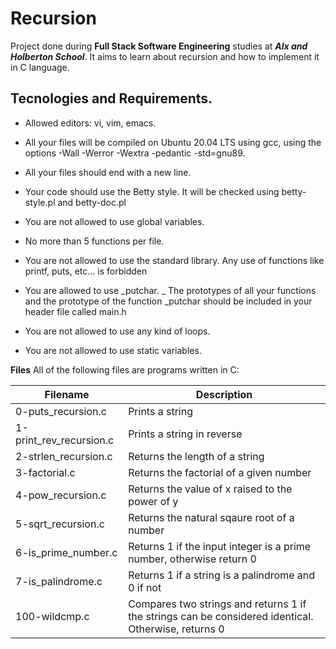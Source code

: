 # **Recursion**

Project done during **Full Stack Software Engineering** studies at ***Alx and  Holberton School***. It aims to learn about recursion and how to implement it in C language.


## Tecnologies and Requirements.

+ Allowed editors: vi, vim, emacs.
- All your files will be compiled on Ubuntu 20.04 LTS using gcc, using the options -Wall -Werror -Wextra -pedantic -std=gnu89.
* All your files should end with a new line.
+ Your code should use the Betty style. It will be checked using betty-style.pl and betty-doc.pl
- You are not allowed to use global variables.
* No more than 5 functions per file.
- You are not allowed to use the standard library. Any use of functions like printf, puts, etc… is forbidden
* You are allowed to use _putchar.
_ The prototypes of all your functions and the prototype of the function _putchar should be included in your header file called main.h
- You are not allowed to use any kind of loops.
* You are not allowed to use static variables.


**Files**
All of the following files are programs written in C:

|Filename	|Description|
|----------|----------|
|0-puts_recursion.c|	Prints a string
|1-print_rev_recursion.c|	Prints a string in reverse
|2-strlen_recursion.c|	Returns the length of a string
|3-factorial.c|	Returns the factorial of a given number
|4-pow_recursion.c|	Returns the value of x raised to the power of y
|5-sqrt_recursion.c|	Returns the natural sqaure root of a number
|6-is_prime_number.c|	Returns 1 if the input integer is a prime number, otherwise return 0
|7-is_palindrome.c|	Returns 1 if a string is a palindrome and 0 if not
|100-wildcmp.c|	Compares two strings and returns 1 if the strings can be considered identical. Otherwise, returns 0
